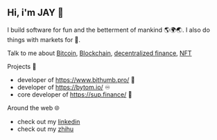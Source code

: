 ## Hi, i'm JAY 👋



I build software for fun and the betterment of mankind 🌎🌍🌏. I also do things with markets for 💸.

Talk to me about [Bitcoin](https://en.wikipedia.org/wiki/Bitcoin), [Blockchain](Blockchain), [decentralized finance](https://defipulse.com/), [NFT](https://en.wikipedia.org/wiki/Non-fungible_token) 

Projects 📌
- developer of https://www.bithumb.pro/ 💱
- developer of https://bytom.io/ ♾️
- core developer of https://sup.finance/ 💸


Around the web 🌐
 - check out my [linkedin](https://www.linkedin.com/in/%E5%98%89%E8%AF%9A-%E6%B2%88-5812b8174/) 
 - check out my [zhihu](https://www.zhihu.com/people/kan-kan-1-12) 
